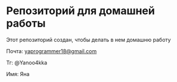 # Репозиторий для домашней работы

Этот репозиторий создан, чтобы делать в нем домашню работу

Почта: yaprogrammer18@gmail.com 

Тг: @Yanoo4kka

Имя: Яна
